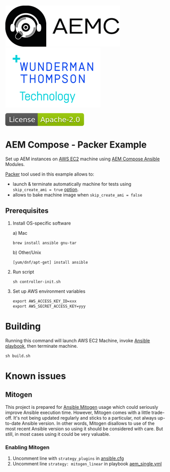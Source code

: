 ![AEM Compose Logo](https://github.com/wttech/aemc-ansible/raw/main/docs/logo-with-text.png)
[![WTT Logo](https://github.com/wttech/aemc-ansible/raw/main/docs/wtt-logo.png)](https://www.wundermanthompson.com/service/technology)

[![Apache License, Version 2.0, January 2004](https://github.com/wttech/aemc-ansible/raw/main/docs/apache-license-badge.svg)](http://www.apache.org/licenses/)

# AEM Compose - Packer Example

Set up AEM instances on [AWS EC2](https://aws.amazon.com/ec2/) machine using [AEM Compose Ansible](https://github.com/wttech/aemc-ansible) Modules.

[Packer](https://www.packer.io/) tool used in this example allows to:

* launch & terminate automatically machine for tests using `skip_create_ami = true` [option](https://developer.hashicorp.com/packer/plugins/builders/amazon/ebs#skip_create_ami).
* allows to bake machine image when `skip_create_ami = false`


## Prerequisites

1. Install OS-specific software

   a) Mac
    
   ```shell
   brew install ansible gnu-tar
   ```
   
   b) Other/Unix

   ```shell
   [yum/dnf/apt-get] install ansible
   ```

2. Run script

   ```shell
   sh controller-init.sh
   ```

3. Set up AWS environment variables

   ```shell
   export AWS_ACCESS_KEY_ID=xxx
   export AWS_SECRET_ACCESS_KEY=yyy
   ```

# Building 

Running this command will launch AWS EC2 Machine, invoke [Ansible playbook](aem_single.yml), then terminate machine.

```shell
sh build.sh
```


# Known issues

## Mitogen

This project is prepared for [Ansible Mitogen](https://mitogen.networkgenomics.com/ansible_detailed.html#demo) usage which could seriously improve Ansible execution time.
However, Mitogen comes with a little trade-off. It's not being updated regularly and sticks to a particular, not always up-to-date Ansible version. In other words, Mitogen disallows to use of the most recent Ansible version so using it should be considered with care. But still, in most cases using it could be very valuable.

### Enabling Mitogen

1. Uncomment line with `strategy_plugins` in [ansible.cfg](ansible.cfg)
2. Uncomment line `strategy: mitogen_linear` in playbook [aem_single.yml](aem_single.yml)
